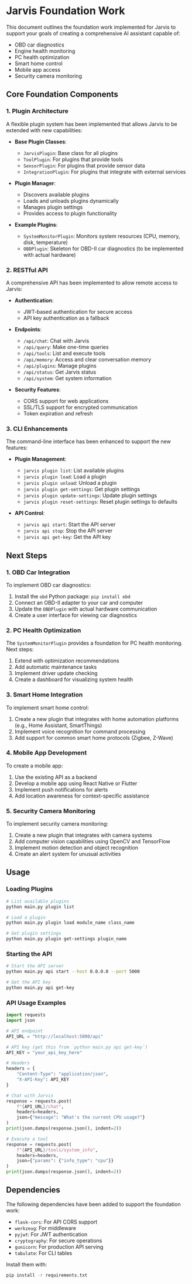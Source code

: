 # Jarvis Foundation Work

This document outlines the foundation work implemented for Jarvis to support your goals of creating a comprehensive AI assistant capable of:

- OBD car diagnostics
- Engine health monitoring
- PC health optimization
- Smart home control
- Mobile app access
- Security camera monitoring

## Core Foundation Components

### 1. Plugin Architecture

A flexible plugin system has been implemented that allows Jarvis to be extended with new capabilities:

- **Base Plugin Classes**:
  - `JarvisPlugin`: Base class for all plugins
  - `ToolPlugin`: For plugins that provide tools
  - `SensorPlugin`: For plugins that provide sensor data
  - `IntegrationPlugin`: For plugins that integrate with external services

- **Plugin Manager**:
  - Discovers available plugins
  - Loads and unloads plugins dynamically
  - Manages plugin settings
  - Provides access to plugin functionality

- **Example Plugins**:
  - `SystemMonitorPlugin`: Monitors system resources (CPU, memory, disk, temperature)
  - `OBDPlugin`: Skeleton for OBD-II car diagnostics (to be implemented with actual hardware)

### 2. RESTful API

A comprehensive API has been implemented to allow remote access to Jarvis:

- **Authentication**:
  - JWT-based authentication for secure access
  - API key authentication as a fallback

- **Endpoints**:
  - `/api/chat`: Chat with Jarvis
  - `/api/query`: Make one-time queries
  - `/api/tools`: List and execute tools
  - `/api/memory`: Access and clear conversation memory
  - `/api/plugins`: Manage plugins
  - `/api/status`: Get Jarvis status
  - `/api/system`: Get system information

- **Security Features**:
  - CORS support for web applications
  - SSL/TLS support for encrypted communication
  - Token expiration and refresh

### 3. CLI Enhancements

The command-line interface has been enhanced to support the new features:

- **Plugin Management**:
  - `jarvis plugin list`: List available plugins
  - `jarvis plugin load`: Load a plugin
  - `jarvis plugin unload`: Unload a plugin
  - `jarvis plugin get-settings`: Get plugin settings
  - `jarvis plugin update-settings`: Update plugin settings
  - `jarvis plugin reset-settings`: Reset plugin settings to defaults

- **API Control**:
  - `jarvis api start`: Start the API server
  - `jarvis api stop`: Stop the API server
  - `jarvis api get-key`: Get the API key

## Next Steps

### 1. OBD Car Integration

To implement OBD car diagnostics:

1. Install the `obd` Python package: `pip install obd`
2. Connect an OBD-II adapter to your car and computer
3. Update the `OBDPlugin` with actual hardware communication
4. Create a user interface for viewing car diagnostics

### 2. PC Health Optimization

The `SystemMonitorPlugin` provides a foundation for PC health monitoring. Next steps:

1. Extend with optimization recommendations
2. Add automatic maintenance tasks
3. Implement driver update checking
4. Create a dashboard for visualizing system health

### 3. Smart Home Integration

To implement smart home control:

1. Create a new plugin that integrates with home automation platforms (e.g., Home Assistant, SmartThings)
2. Implement voice recognition for command processing
3. Add support for common smart home protocols (Zigbee, Z-Wave)

### 4. Mobile App Development

To create a mobile app:

1. Use the existing API as a backend
2. Develop a mobile app using React Native or Flutter
3. Implement push notifications for alerts
4. Add location awareness for context-specific assistance

### 5. Security Camera Monitoring

To implement security camera monitoring:

1. Create a new plugin that integrates with camera systems
2. Add computer vision capabilities using OpenCV and TensorFlow
3. Implement motion detection and object recognition
4. Create an alert system for unusual activities

## Usage

### Loading Plugins

```bash
# List available plugins
python main.py plugin list

# Load a plugin
python main.py plugin load module_name class_name

# Get plugin settings
python main.py plugin get-settings plugin_name
```

### Starting the API

```bash
# Start the API server
python main.py api start --host 0.0.0.0 --port 5000

# Get the API key
python main.py api get-key
```

### API Usage Examples

```python
import requests
import json

# API endpoint
API_URL = "http://localhost:5000/api"

# API key (get this from `python main.py api get-key`)
API_KEY = "your_api_key_here"

# Headers
headers = {
    "Content-Type": "application/json",
    "X-API-Key": API_KEY
}

# Chat with Jarvis
response = requests.post(
    f"{API_URL}/chat",
    headers=headers,
    json={"message": "What's the current CPU usage?"}
)
print(json.dumps(response.json(), indent=2))

# Execute a tool
response = requests.post(
    f"{API_URL}/tools/system_info",
    headers=headers,
    json={"params": {"info_type": "cpu"}}
)
print(json.dumps(response.json(), indent=2))
```

## Dependencies

The following dependencies have been added to support the foundation work:

- `flask-cors`: For API CORS support
- `werkzeug`: For middleware
- `pyjwt`: For JWT authentication
- `cryptography`: For secure operations
- `gunicorn`: For production API serving
- `tabulate`: For CLI tables

Install them with:

```bash
pip install -r requirements.txt
``` 